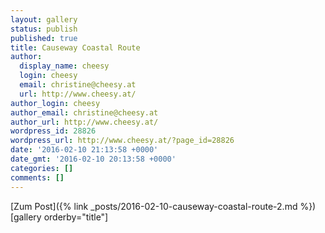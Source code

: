 ```yaml
---
layout: gallery
status: publish
published: true
title: Causeway Coastal Route
author:
  display_name: cheesy
  login: cheesy
  email: christine@cheesy.at
  url: http://www.cheesy.at/
author_login: cheesy
author_email: christine@cheesy.at
author_url: http://www.cheesy.at/
wordpress_id: 28826
wordpress_url: http://www.cheesy.at/?page_id=28826
date: '2016-02-10 21:13:58 +0000'
date_gmt: '2016-02-10 20:13:58 +0000'
categories: []
comments: []
---
```


[Zum Post]({% link _posts/2016-02-10-causeway-coastal-route-2.md %})
[gallery orderby="title"]
